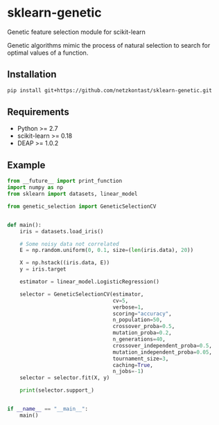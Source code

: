 # sklearn-genetic

Genetic feature selection module for scikit-learn

Genetic algorithms mimic the process of natural selection to search for optimal values of a function.

## Installation

```bash
pip install git+https://github.com/netzkontast/sklearn-genetic.git
```

## Requirements
* Python >= 2.7
* scikit-learn >= 0.18
* DEAP >= 1.0.2

## Example

```python
from __future__ import print_function
import numpy as np
from sklearn import datasets, linear_model

from genetic_selection import GeneticSelectionCV


def main():
    iris = datasets.load_iris()

    # Some noisy data not correlated
    E = np.random.uniform(0, 0.1, size=(len(iris.data), 20))

    X = np.hstack((iris.data, E))
    y = iris.target

    estimator = linear_model.LogisticRegression()

    selector = GeneticSelectionCV(estimator,
                                  cv=5,
                                  verbose=1,
                                  scoring="accuracy",
                                  n_population=50,
                                  crossover_proba=0.5,
                                  mutation_proba=0.2,
                                  n_generations=40,
                                  crossover_independent_proba=0.5,
                                  mutation_independent_proba=0.05,
                                  tournament_size=3,
                                  caching=True,
                                  n_jobs=-1)
    selector = selector.fit(X, y)

    print(selector.support_)


if __name__ == "__main__":
    main()

```